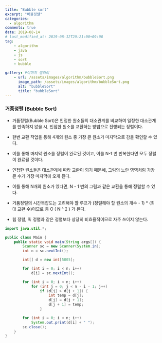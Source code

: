 ```yaml
---
title: "Bubble sort"
excerpt: "버블정렬"
categories: 
  - algorithm
comments: true
date: 2019-08-14
# last_modified_at: 2019-08-12T20:21:00+09:00
tag: 
    - algorithm
    - java
    - js
    - sort
    - bubble

gallery: #이미지 갤러리
    - url: /assets/images/algorithm/bubbleSort.png
      image_path: /assets/images/algorithm/bubbleSort.png
      alt: "bubbleSort"
      title: "bubbleSort"
---
```


### 거품정렬 (Bubble Sort)
- 거품정렬(Bubble Sort)은 인접한 원소들의 대소관계를 비교하여 일정한 대소관계를 만족하지 않을 시, 인접한 원소를 교환하는 방법으로 진행되는 정렬이다.
- 한번 교환 작업을 통해 4개의 원소 중 가장 큰 원소가 마지막으로 감을 확인할 수 있다.
- 이를 통해 마지막 원소를 정렬이 완료된 것이고, 이를 N-1 번 반복한다면 모두 정렬이 완료될 것이다.

- 인접한 원소들은 대소관계에 따라 교환이 되기 때문에, 그림의 노란 영역처럼 가장 큰 수가 가장 마지막에 오게 된다.

- 이를 통해 N개의 원소가 있다면, N - 1 번의 그림과 같은 교환을 통해 정렬할 수 있다.

- 거품정렬의 시간복잡도는 고려해야 할 루프가 (정렬해야 할 원소의 개수 - 1) * (최대 교환 수)이므로 총 O ( N ^ 2 ) 가 된다.
- 힙 정렬, 퀵 정렬과 같은 정렬보다 상당히 비효율적이므로 자주 쓰이지 않는다.

```java
import java.util.*;

public class Main {
    public static void main(String args[]) {
        Scanner sc = new Scanner(System.in);
        int n = sc.nextInt();

        int[] d = new int[5005];

        for (int i = 0; i < n; i++)
            d[i] = sc.nextInt();

        for (int i = 0; i < n; i++)
            for (int j = 0; j < n - i - 1; j++)
                if (d[j] > d[j + 1]) {
                    int temp = d[j];
                    d[j] = d[j + 1];
                    d[j + 1] = temp;
                }

        for (int i = 0; i < n; i++)
            System.out.print(d[i] + " ");
        sc.close();
    }
}
```